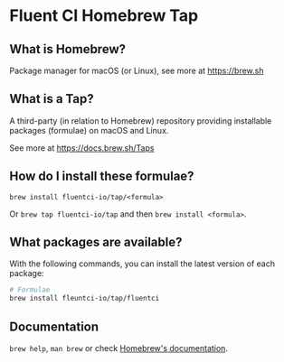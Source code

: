 # Fluent CI Homebrew Tap

## What is Homebrew?

Package manager for macOS (or Linux), see more at https://brew.sh

## What is a Tap?

A third-party (in relation to Homebrew) repository providing installable
packages (formulae) on macOS and Linux.

See more at https://docs.brew.sh/Taps

## How do I install these formulae?

`brew install fluentci-io/tap/<formula>`

Or `brew tap fluentci-io/tap` and then `brew install <formula>`.

## What packages are available?

With the following commands, you can install the latest version of each package:
```sh
# Formulae
brew install fleuntci-io/tap/fluentci
```

## Documentation

`brew help`, `man brew` or check [Homebrew's documentation](https://docs.brew.sh).
